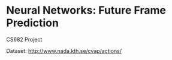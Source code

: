 # Neural Networks: Future Frame Prediction
CS682 Project

Dataset: http://www.nada.kth.se/cvap/actions/
